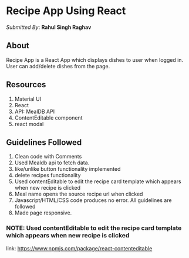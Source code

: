 # Recipe App Using React
*Submitted By*: **Rahul Singh Raghav**


## About
Recipe App is a React App which displays dishes to user when logged in. User can add/delete dishes from the page. 

## Resources
1. Material UI
2. React
3. API: MealDB API
4. ContentEditable component
5. react modal

## Guidelines Followed
1. Clean code with Comments
4. Used Mealdb api to fetch data. 
5. like/unlike button functionality implemented
6. delete recipes functionality
7. Used contentEditable to edit the recipe card template which appears when new recipe is clicked
8. Meal name opens the source recipe url when clicked
9. Javascript/HTML/CSS code produces no error. All guidelines are followed
10. Made page responsive.


### NOTE: Used contentEditable to edit the recipe card template which appears when new recipe is clicked
link: https://www.npmjs.com/package/react-contenteditable

